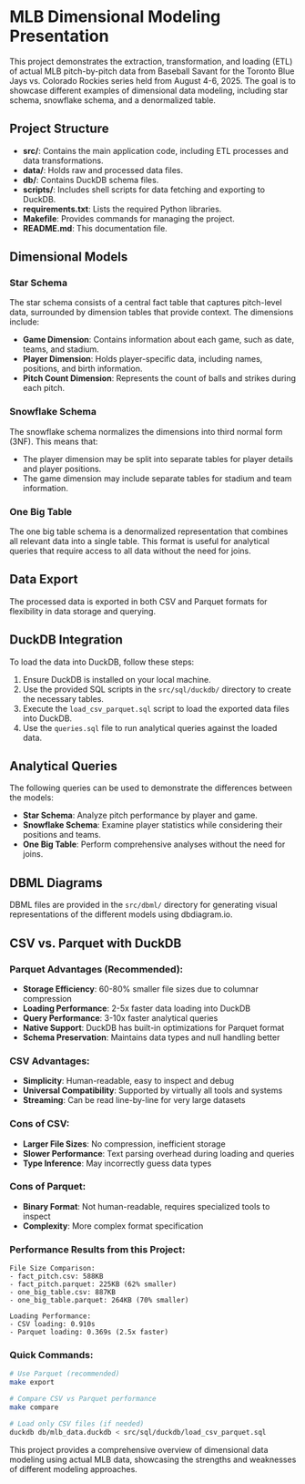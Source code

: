 # MLB Dimensional Modeling Presentation

This project demonstrates the extraction, transformation, and loading (ETL) of actual MLB pitch-by-pitch data from Baseball Savant for the Toronto Blue Jays vs. Colorado Rockies series held from August 4-6, 2025. The goal is to showcase different examples of dimensional data modeling, including star schema, snowflake schema, and a denormalized table.

## Project Structure

- **src/**: Contains the main application code, including ETL processes and data transformations.
- **data/**: Holds raw and processed data files.
- **db/**: Contains DuckDB schema files.
- **scripts/**: Includes shell scripts for data fetching and exporting to DuckDB.
- **requirements.txt**: Lists the required Python libraries.
- **Makefile**: Provides commands for managing the project.
- **README.md**: This documentation file.

## Dimensional Models

### Star Schema

The star schema consists of a central fact table that captures pitch-level data, surrounded by dimension tables that provide context. The dimensions include:

- **Game Dimension**: Contains information about each game, such as date, teams, and stadium.
- **Player Dimension**: Holds player-specific data, including names, positions, and birth information.
- **Pitch Count Dimension**: Represents the count of balls and strikes during each pitch.

### Snowflake Schema

The snowflake schema normalizes the dimensions into third normal form (3NF). This means that:

- The player dimension may be split into separate tables for player details and player positions.
- The game dimension may include separate tables for stadium and team information.

### One Big Table

The one big table schema is a denormalized representation that combines all relevant data into a single table. This format is useful for analytical queries that require access to all data without the need for joins.

## Data Export

The processed data is exported in both CSV and Parquet formats for flexibility in data storage and querying.

## DuckDB Integration

To load the data into DuckDB, follow these steps:

1. Ensure DuckDB is installed on your local machine.
2. Use the provided SQL scripts in the `src/sql/duckdb/` directory to create the necessary tables.
3. Execute the `load_csv_parquet.sql` script to load the exported data files into DuckDB.
4. Use the `queries.sql` file to run analytical queries against the loaded data.

## Analytical Queries

The following queries can be used to demonstrate the differences between the models:

- **Star Schema**: Analyze pitch performance by player and game.
- **Snowflake Schema**: Examine player statistics while considering their positions and teams.
- **One Big Table**: Perform comprehensive analyses without the need for joins.

## DBML Diagrams

DBML files are provided in the `src/dbml/` directory for generating visual representations of the different models using dbdiagram.io.

## CSV vs. Parquet with DuckDB

### Parquet Advantages (Recommended):

- **Storage Efficiency**: 60-80% smaller file sizes due to columnar compression
- **Loading Performance**: 2-5x faster data loading into DuckDB
- **Query Performance**: 3-10x faster analytical queries
- **Native Support**: DuckDB has built-in optimizations for Parquet format
- **Schema Preservation**: Maintains data types and null handling better

### CSV Advantages:

- **Simplicity**: Human-readable, easy to inspect and debug
- **Universal Compatibility**: Supported by virtually all tools and systems
- **Streaming**: Can be read line-by-line for very large datasets

### Cons of CSV:

- **Larger File Sizes**: No compression, inefficient storage
- **Slower Performance**: Text parsing overhead during loading and queries
- **Type Inference**: May incorrectly guess data types

### Cons of Parquet:

- **Binary Format**: Not human-readable, requires specialized tools to inspect
- **Complexity**: More complex format specification

### Performance Results from this Project:

```
File Size Comparison:
- fact_pitch.csv: 588KB
- fact_pitch.parquet: 225KB (62% smaller)
- one_big_table.csv: 887KB
- one_big_table.parquet: 264KB (70% smaller)

Loading Performance:
- CSV loading: 0.910s
- Parquet loading: 0.369s (2.5x faster)
```

### Quick Commands:

```bash
# Use Parquet (recommended)
make export

# Compare CSV vs Parquet performance
make compare

# Load only CSV files (if needed)
duckdb db/mlb_data.duckdb < src/sql/duckdb/load_csv_parquet.sql
```

This project provides a comprehensive overview of dimensional data modeling using actual MLB data, showcasing the strengths and weaknesses of different modeling approaches.
